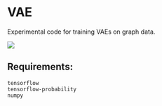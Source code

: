 # VAE
Experimental code for training VAEs on graph data.

<a href="https://github.com/3llobo/VAE/graphs/contributors" alt="Contributors">
        <img src="https://img.shields.io/badge/dynamic/json?color=blue&label=contributors&query=3&url=https%3A%2F%2Fraw.githubusercontent.com%2F3llobo%2FVAE%2Fmaster%2Fcontributors.json." /></a>

## Requirements:
    tensorflow
    tensorflow-probability
    numpy